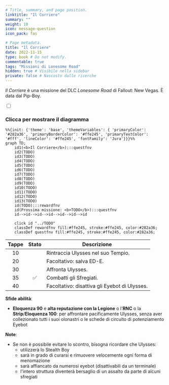```yaml
---
# Title, summary, and page position.
linktitle: "Il Corriere" 
summary: ""
weight: 10
icon: message-question
icon_pack: fas

# Page metadata.
title: "Il Corriere"
date: 2022-11-15
type: book # Do not modify.
commentable: true
tags: "Missioni di Lonesome Road"
hidden: true # Visibile nella sidebar
private: false # Nascosto dalle ricerche
---
```


<div class="fnv">


*Il Corriere* è una missione del DLC *Lonesome Road* di Fallout: New Vegas. È data dal Pip-Boy.


<section class="chart-collapse">
<input type="checkbox" name="collapse2" id="handle2">
<h3 class="handle">
<label for="handle2">Clicca per mostrare il diagramma</label>
</h3>
<div class="content">

```mermaid
%%{init: {'theme': 'base', 'themeVariables': { 'primaryColor': '#282a36', 'primaryBorderColor': '#ffe245', 'primaryTextColor': '#fff', 'lineColor': '#ffe245', 'fontFamily': 'Jura'}}}%%
graph TD;
    id1(<b>Il Corriere</b>):::questfnv
    id2(TODO)
    id3(TODO)
    id4(TODO)
    id5(TODO)
    id6(TODO)
    id7(TODO) 
    id8(TODO)
    id9(TODO)
    id10(TODO)
    id11(TODO)
    id12(TODO)
    id13(TODO) 
    id(TODO):::rewardfnv
    id(Prossima missione: <b>TODO</b>):::questfnv
    id-->id-->id-->id-->id-->id-->id
    
    click id "../TODO"
    classDef rewardfnv fill:#ffe245, stroke:#ffe245, color:#282a36;
    classDef questfnv fill:#ffe245, stroke:#ffe245, color:#282a36;
```

</div>
</section>

| Tappe |       Stato        | Descrizione |
|:-----:|:------------------:| ----------- |
|                           10                          |            | Rintraccia Ulysses nel suo Tempio.                                                                                                                                          |
|                           20                          |            | Facoltativo: salva ED-E.                                                                                                                                                    |
|                           30                          |            | Affronta Ulysses.                                                                                                                                                           |
|                           35                          | :white_check_mark: | Combatti gli Sfregiati.                                                                                                                                                     |
|                           40                          |            | Facoltativo: disattiva gli Eyebot di Ulysses.                                                                                                                               |



**Sfide abilità**:
- **Eloquenza 90** e **alta reputazione con la Legione** o l'**RNC** o la **Strip**/**Eloquenza 100**: per affrontare pacificamente Ulysses, senza aver collezionato tutti i suoi olonastri o le schede di circuito di potenziamento Eyebot



**Note**:
- Se non è possibile evitare lo scontro, bisogna ricordare che Ulysses:
  - utilizzerà lo Stealth Boy
  - sarà in grado di curarsi e rimuovere velocemente ogni forma di menomazione
  - sarà affiancato da numerosi eyebot (disattivabili da un terminale)
  - l'intero struttura diventerà bersaglio di un assalto da parte di alcuni sfregiati


</div>


